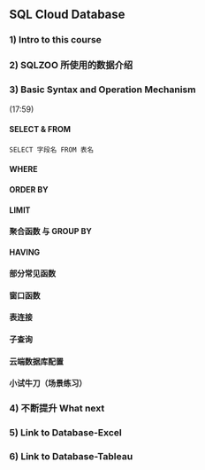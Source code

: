 ## SQL Cloud Database

### 1) Intro to this course

### 2) SQLZOO 所使用的数据介绍

### 3) Basic Syntax and Operation Mechanism
(17:59)

#### SELECT & FROM
`SELECT 字段名 FROM 表名`


#### WHERE

#### ORDER BY

#### LIMIT

#### 聚合函数 与 GROUP BY

#### HAVING

#### 部分常见函数

#### 窗口函数

#### 表连接

#### 子查询

#### 云端数据库配置

#### 小试牛刀（场景练习）

### 4) 不断提升 What next

### 5) Link to Database-Excel

### 6) Link to Database-Tableau
